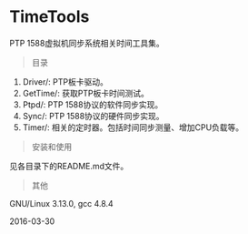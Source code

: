# TimeTools

PTP 1588虚拟机同步系统相关时间工具集。

> 目录

1. Driver/: PTP板卡驱动。
2. GetTime/: 获取PTP板卡时间测试。
3. Ptpd/: PTP 1588协议的软件同步实现。
4. Sync/: PTP 1588协议的硬件同步实现。
5. Timer/: 相关的定时器。包括时间同步测量、增加CPU负载等。

> 安装和使用

见各目录下的README.md文件。

> 其他

GNU/Linux 3.13.0, gcc 4.8.4

2016-03-30
